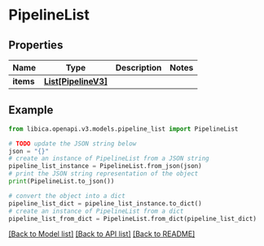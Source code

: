 # PipelineList


## Properties

Name | Type | Description | Notes
------------ | ------------- | ------------- | -------------
**items** | [**List[PipelineV3]**](PipelineV3.md) |  | 

## Example

```python
from libica.openapi.v3.models.pipeline_list import PipelineList

# TODO update the JSON string below
json = "{}"
# create an instance of PipelineList from a JSON string
pipeline_list_instance = PipelineList.from_json(json)
# print the JSON string representation of the object
print(PipelineList.to_json())

# convert the object into a dict
pipeline_list_dict = pipeline_list_instance.to_dict()
# create an instance of PipelineList from a dict
pipeline_list_from_dict = PipelineList.from_dict(pipeline_list_dict)
```
[[Back to Model list]](../README.md#documentation-for-models) [[Back to API list]](../README.md#documentation-for-api-endpoints) [[Back to README]](../README.md)



